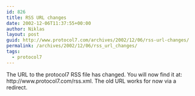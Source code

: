 ```yaml
---
id: 826
title: RSS URL changes
date: 2002-12-06T11:37:55+00:00
author: Niklas
layout: post
guid: http://www.protocol7.com/archives/2002/12/06/rss-url-changes/
permalink: /archives/2002/12/06/rss_url_changes/
tags:
  - protocol7
---
```

<div class='microid-3d783b6dd186d7f7c074599f34c769330a047a0b'>
  <p>
    The URL to the protocol7 RSS file has changed. You will now find it at: http://www.protocol7.com/rss.xml. The old URL works for now via a redirect.
  </p>
</div>